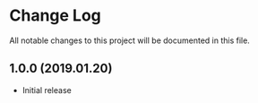 # Change Log

All notable changes to this project will be documented in this file.

## 1.0.0 (2019.01.20)

- Initial release
